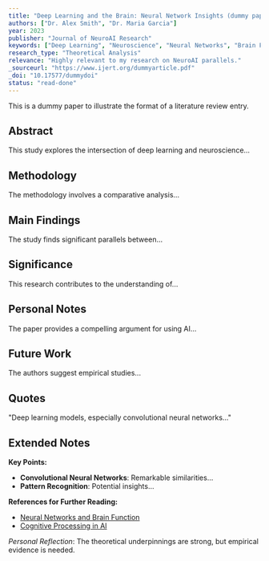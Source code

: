 ```yaml
---
title: "Deep Learning and the Brain: Neural Network Insights (dummy paper)"
authors: ["Dr. Alex Smith", "Dr. Maria Garcia"]
year: 2023
publisher: "Journal of NeuroAI Research"
keywords: ["Deep Learning", "Neuroscience", "Neural Networks", "Brain Function"]
research_type: "Theoretical Analysis"
relevance: "Highly relevant to my research on NeuroAI parallels."
_sourceurl: "https://www.ijert.org/dummyarticle.pdf"
_doi: "10.17577/dummydoi"
status: "read-done"
---
```


This is a dummy paper to illustrate the format of a literature review entry.

## Abstract
This study explores the intersection of deep learning and neuroscience...

## Methodology
The methodology involves a comparative analysis...

## Main Findings
The study finds significant parallels between...

## Significance
This research contributes to the understanding of...

## Personal Notes
The paper provides a compelling argument for using AI...

## Future Work
The authors suggest empirical studies...

## Quotes
"Deep learning models, especially convolutional neural networks..."

## Extended Notes
**Key Points:**
- **Convolutional Neural Networks**: Remarkable similarities...
- **Pattern Recognition**: Potential insights...

**References for Further Reading:**
- [Neural Networks and Brain Function](https://example.com/neural-networks)
- [Cognitive Processing in AI](https://example.com/cognitive-ai)

_Personal Reflection_: The theoretical underpinnings are strong, but empirical evidence is needed.
